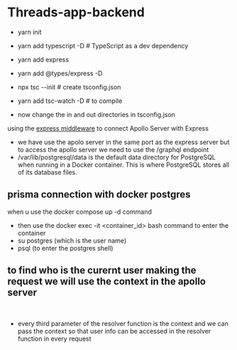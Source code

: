 # Threads-app-backend

- yarn init
- yarn add typescript -D  # TypeScript as a dev dependency
- yarn add express
- yarn add @types/express -D
- npx tsc --init    # create tsconfig.json
- yarn add tsc-watch -D  # to compile


- now change the in and out directories in tsconfig.json

using the [express middleware]({https://www.apollographql.com/docs/apollo-server/api/express-middleware#expressmiddleware}) to connect Apollo Server with Express

- we have use the apolo server in the same port as the express server but to access the apollo server we need to use the /graphql endpoint 
- /var/lib/postgresql/data is the default data directory for PostgreSQL when running in a Docker container. This is where PostgreSQL stores all of its database files.


## prisma connection with docker postgres
when u use the docker compose up -d command 
- then use the docker exec -it <container_id> bash command to enter the container
- su postgres (which is the user name)
- psql (to enter the postgres shell)

## to find who is the curernt user making the request we will use the context in the apollo server
<br/>

- every third parameter of the resolver function is the context and we can pass the context so that user info can be accessed in the resolver function in every request